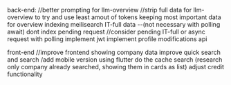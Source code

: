 back-end:
//better prompting for llm-overview
//strip full data for llm-overview to try and use least amout of tokens keeping most important data for overview
indexing meilisearch IT-full data
--(not necessary with polling await) dont index pending request
//consider pending IT-full or async request with polling
implement jwt
implement profile modifications api

front-end
//improve frontend showing company data
improve quick search and search
/add mobile version using flutter
do the cache search (research only company already searched, showing them in cards as list)
adjust credit functionality